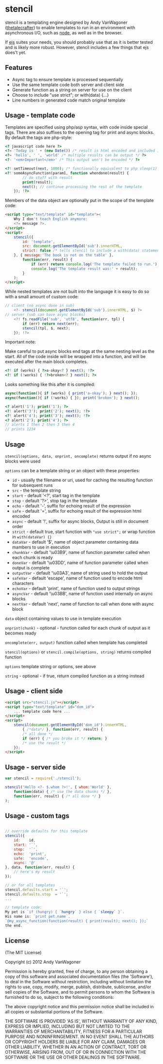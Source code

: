 # stencil

stencil is a templating engine designed by Andy VanWagoner
([thetalecrafter](http://github.com/thetalecrafter))
to enable templates to run in an environment with asynchronous I/O,
such as [node](http://nodejs.org), as well as in the browser.

If [ejs](https://github.com/visionmedia/ejs) suites your needs,
you should probably use that as it is better tested and is likely
more robust. However, stencil includes a few things that ejs
does't yet.

## Features

  * Async tag to ensure template is processed sequentially
  * Use the same template code both server and client side
  * Generate function as a string on server for use on the client
  * Choose to include "use strict"; or with(data) {...}
  * Line numbers in generated code match original template


## Usage - template code

Templates are specified using php/asp syntax, with code inside special tags.
There are also suffixes to the opening tag for print and async blocks.
By default the tags are php-style:

```php
<? javascript code here ?>
<?= 'Today is ' + (new Date()) /* result is html encoded and included in output */ ?>
<?= 'hello', ' ', 'world' /* multiple results can be output */ ?>
<?- '<em>Important</em>' /* This output won't be encoded */ ?>

<?! setTimeout(next, 1000); /* functionally equivalent to php sleep(1) */ !?>
<?! someAsyncFunction(param1, function whendone(result) {
		// do stuff with result
		print(result);
		next(); // continue processing the rest of the template
	}); !?>
```

Members of the data object are optionally put in the scope of the template code:

```html
<script type="text/template" id="template"><
	Why I don't teach English anymore:
	<?= message ?>.
</script>
<script>
	stencil({
		id: 'template',
		src: document.getElementById('sub').innerHTML,
		strict: false /* tells stencil to include a with(data) statement */
	}, { message:'The book is not on the table' },
		function(err, result) {
			if (err) return console.log('The template failed to run.');
			console.log('The template result was:' + result);
		}
	);
</script>
```

While nested templates are not built into the language it is easy to do so
with a small amount of custom code:

```javascript
// client (no async done in sub)
	<?- stencil(document.getElementById('sub').innerHTML, $) ?>
// server (sub can have async blocks)
	<?! fs.readFile('sub', 'utf8', function(err, tpl) {
		if (err) return next(err);
		stencil(tpl, $, next);
	}); !?>
```


Important note:

Make careful to put async blocks end tags at the same nesting level as the start.
All of the code inside will be wrapped into a function, and will be executed
after the main block completes.

```php
<?! if (works) { ?>a-okay<? } next(); !?>
<?! if (!works) { !?>broken<? } next(); ?>
```

Looks something like this after it is compiled:

```javascript
async(function(){ if (works) { print('a-okay'); } next(); });
async(function(){ if (!works) { }); print('broken'); } next();
```

```php
<? alert('1'); print('1'); ?>
<?! alert('3'); print('2'); next(); !?>
<?! alert('4'); print('3'); next(); !?>
<? alert('2'); print('4'); ?>
// alerts 1 then 2 then 3 then 4
// prints 1234
```


## Usage

`stencil(options, data, onprint, oncomplete)` returns output if no async blocks were used

`options` can be a template string or an object with these properties:
* `id` - usually the filename or uri, used for caching the resulting function for subsequent runs
* `src` - the template string
* `start` - default '<?', start tag in the template
* `stop` - default '?>', stop tag in the template
* `echo` - default '-', suffix for echoing result of the expression
* `safe` - default '=', suffix for echoing result of the expression html encoded
* `async` - default '!', suffix for async blocks, Output is still in document order
* `strict` - default true, start function with `"use strict";` or wrap function in `with(dataVar) {}`
* `dataVar` - default '$', name of object parameter containing data mambers to use in execution
* `chunkVar` - default '\u03B9', name of function parameter called when each chunk is ready
* `doneVar` - default '\u03DD', name of function parameter called when output is complete
* `outputVar` - default '\u03A3', name of string used to hold the output
* `safeVar` - default 'escape', name of function used to encode html characters
* `echoVar` - default 'print', name of function used to output strings
* `asyncVar` - default '\u03BB', name of function used internally on async blocks
* `nextVar` - default 'next', name of function to call when done with async block

`data` object containing values to use in template execution

`onprint(chunk)` - optional - function called for each chunk of output as it becomes ready

`oncomplete(err, output)` function called when template has completed


`stencil(options)` or `stencil.compile(options, string)` returns compiled function

`options` template string or options, see above

`string` - optional - if true, return compiled function as a string instead


## Usage - client side

```html
<script src="stencil.js"></script>
<script type="text/template" id="dom_id">
	... template code here ...
</script>
<script>
	stencil(document.getElementById('dom_id').innerHTML,
		{ /*data*/ }, function(err, result) {
		/* all done */ 
		if (err) { /* you broke it */ return; }
		/* use the result */
	});
</script>
```


## Usage - server side

```javascript
var stencil = require('./stencil');

stencil('Hello <?- $.whom ?>!', { whom:'World' },
	function(data) { /* use the data chunks */ },
	function(err, result) { /* all done */ }
);
```


## Usage - custom tags

```javascript

// override defaults for this template
stencil({
	id:    id,
	start: '`',
	stop:  '`',
	echo:  'print',
	safe:  'encode',
	async: '@'
}, data, function(err, result) {
	// here's my result
});

// or for all templates
stencil.defaults.start = '`';
stencil.defaults.stop  = '`';
...

// template code:
My pet is `if (hungry) { `hungry` } else { `sleepy` }`.
His name is: `print pet.name`.
`@my_async_function(function(result) { print(result); next(); });`
the end.
```


## License 

(The MIT License)

Copyright (c) 2012 Andy VanWagoner

Permission is hereby granted, free of charge, to any person obtaining
a copy of this software and associated documentation files (the
'Software'), to deal in the Software without restriction, including
without limitation the rights to use, copy, modify, merge, publish,
distribute, sublicense, and/or sell copies of the Software, and to
permit persons to whom the Software is furnished to do so, subject to
the following conditions:

The above copyright notice and this permission notice shall be
included in all copies or substantial portions of the Software.

THE SOFTWARE IS PROVIDED 'AS IS', WITHOUT WARRANTY OF ANY KIND,
EXPRESS OR IMPLIED, INCLUDING BUT NOT LIMITED TO THE WARRANTIES OF
MERCHANTABILITY, FITNESS FOR A PARTICULAR PURPOSE AND NONINFRINGEMENT.
IN NO EVENT SHALL THE AUTHORS OR COPYRIGHT HOLDERS BE LIABLE FOR ANY
CLAIM, DAMAGES OR OTHER LIABILITY, WHETHER IN AN ACTION OF CONTRACT,
TORT OR OTHERWISE, ARISING FROM, OUT OF OR IN CONNECTION WITH THE
SOFTWARE OR THE USE OR OTHER DEALINGS IN THE SOFTWARE.

